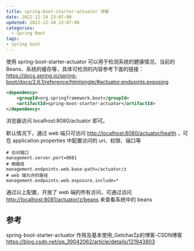 ```yaml
---
title: spring-boot-starter-actuator 详解
date: 2022-12-10 23:07:00
updated: 2022-12-10 23:07:00
categories:
  - Spring Boot
tags:
- spring boot
---
```


使用 spring-boot-starter-actuator 可以用于检测系统的健康情况、当前的Beans、系统的缓存等，具体可检测的内容参考下面的链接： <https://docs.spring.io/spring-boot/docs/2.6.1/reference/htmlsingle/#actuator.endpoints.exposing>

```xml
<dependency>
    <groupId>org.springframework.boot</groupId>
    <artifactId>spring-boot-starter-actuator</artifactId>
</dependency>
```

浏览器访问 localhost:8080/actuator 即可。

默认情况下，通过 web 端只可访问 <http://localhost:8080/actuator/health> ，可在 application.properties 中配置访问的 uri、权限、端口等

```properties
# 访问端口
management.server.port=8081
# 根路径
management.endpoints.web.base-path=/actuator/z
# web 端允许的路径
management.endpoints.web.exposure.include=*
```

通过以上配置，开放了 web 端的所有访问，可通过访问 <http://localhost:8081/actuator/z/beans> 来查看系统中的 beans

## 参考

spring-boot-starter-actuator 作用及基本使用_GetcharZp的博客-CSDN博客
<https://blog.csdn.net/qq_39042062/article/details/121943803>
